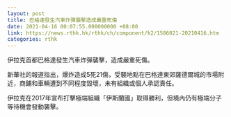 ```yaml
---
layout: post
title: 巴格達發生汽車炸彈襲擊造成嚴重死傷
date: 2021-04-16 00:07:55.000000000 +08:00
link: https://news.rthk.hk/rthk/ch/component/k2/1586021-20210416.htm
categories: rthk
---
```


伊拉克首都巴格達發生汽車炸彈襲擊，造成嚴重死傷。

新華社的報道指出，爆炸造成5死21傷，受襲地點在巴格達東郊薩德爾城的市場附近，商鋪和車輛遭到不同程度毀壞，未有組織或個人承認責任。

伊拉克在2017年宣布打擊極端組織「伊斯蘭國」取得勝利，但境內仍有極端分子等待機會發動襲擊。
